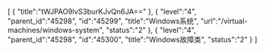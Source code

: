 [
	{
		"title":"tWJPAO9lvS3burKJvQn6JA=="
	},
	{
		"level":"4",
		"parent_id":"45298",
		"id":"45299",
		"title":"Windows系统",
		"url":"/virtual-machines/windows-system",
		"status":"2"
	},
	{
		"level":"4",
		"parent_id":"45298",
		"id":"45300",
		"title":"Windows故障类",
		"status":"2"
	}
]